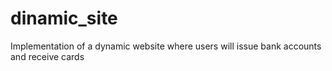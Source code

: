 # dinamic_site
Implementation of a dynamic website where users will issue bank accounts and receive cards

